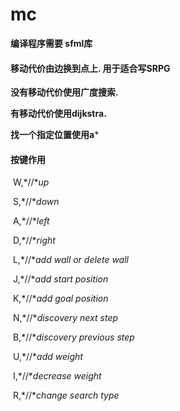 # mc 

**编译程序需要 sfml库**



#### **移动代价由边换到点上. 用于适合写SRPG**

**没有移动代价使用广度搜索.**

**有移动代价使用dijkstra.**

**找一个指定位置使用a***

#### **按键作用**

​    W,*//**up*

​    S,*//**down*

​    A,*//**left*

​    D,*//**right*

​    L,*//**add wall or delete wall*

​    J,*//**add start position*

​    K,*//**add goal position*

​    N,*//**discovery next step*

​    B,*//**discovery previous step*

​    U,*//**add weight*

​    I,*//**decrease weight*

​    R,*//**change search type*

